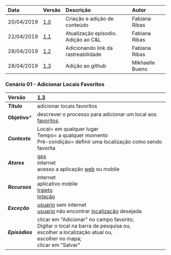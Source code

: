 |Data|Versão|Descrição|Autor|
|:---|:---|:---|:---|
|20/04/2019|[1.0](https://github.com/Andre-Eduardo/2019.1-Requisitos-Moovit/tree/master/cenarios/versao%20cenarios%201.0)|Criação e adição de conteúdo|Fabiana Ribas|
|22/04/2019|[1.1](https://github.com/Andre-Eduardo/2019.1-Requisitos-Moovit/tree/master/cenarios/versao%20cenarios%201.1)|Atualização episodio. Adição ao C&L|Fabiana Ribas|
|28/04/2019|[1.2](https://github.com/Andre-Eduardo/2019.1-Requisitos-Moovit/tree/master/cenarios/versao%20cenarios%201.2)|Adicionando link da rastreabilidade|Fabiana Ribas|
|28/04/2019|[1.3](https://github.com/Andre-Eduardo/2019.1-Requisitos-Moovit/tree/master/cenarios/versao%20cenarios%201.3)|Adição ao github|Mikhaelle Bueno|


### Cenário 01 - Adicionar Locais Favoritos
|Versão|[1.3](https://github.com/Andre-Eduardo/2019.1-Requisitos-Moovit/tree/master/cenarios/versao%20cenarios%201.3)
|:-|:-|
|***Titulo***|adicionar locais favoritos|
|**Objetivo***|descrever o processo para adicionar um local aos [favoritos](https://github.com/Andre-Eduardo/2019.1-Requisitos-Moovit/wiki/L19---favoritos).|
|***Contexto***|Local= em qualquer lugar <br>Tempo= a qualquer momento<br>Pré-condição= definir uma localização como sendo favorita
|***Atores***|[gps](https://github.com/Andre-Eduardo/2019.1-Requisitos-Moovit/wiki/L21---gps)<br> internet <br>acesso a aplicação [web](https://github.com/Andre-Eduardo/2019.1-Requisitos-Moovit/wiki/L04--Aplica%C3%A7%C3%A3o-Web) ou mobile
|***Recursos***|internet<br>aplicativo mobile<br>[trajeto](https://github.com/Andre-Eduardo/2019.1-Requisitos-Moovit/wiki/L63-Trajeto)<br>[lotação](https://github.com/Andre-Eduardo/2019.1-Requisitos-Moovit/wiki/L18---lotacao)
|***Exceção***|[usuario](https://github.com/Andre-Eduardo/2019.1-Requisitos-Moovit/wiki/L65-Usu%C3%A1rio) sem internet<br> [usuario](https://github.com/Andre-Eduardo/2019.1-Requisitos-Moovit/wiki/L65-Usu%C3%A1rio) não encontrar [localização](https://github.com/Andre-Eduardo/2019.1-Requisitos-Moovit/wiki/L32---Localiza) desejada
|***Episódios***|clicar em "Adicionar" no campo favorito;<br>Digitar o local na barra de pesquisa ou,<br>escolher a localização atual ou,<br>escolher no mapa;<br>clicar em "Salvar"|